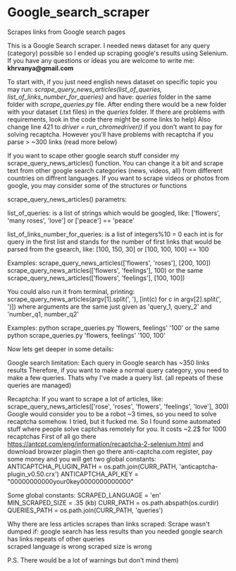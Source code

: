 # Google_search_scraper
Scrapes links from Google search pages 


This is a Google Search scraper. I needed news dataset for any query (category) possible 
so I ended up scraping google's results using Selenium. 
If you have any questions or ideas you are welcome to write me: __khrvanya@gmail.com__


To start with, if you just need english news dataset on specific topic you may run:
*scrape_query_news_articles(*list_of_queries, list_of_links_number_for_queries*)*
and have: *queries* folder in the same folder with *scrape_queries.py* file. After ending
there would be a new folder with your dataset (.txt files) in the *queries* folder.
If there are problems with requirements, look in the code there might be some links to help)
Also change line 421 to *driver = run_chromedriver()* if you don't want to pay for solving recaptcha.
However you'll have problems with recaptcha if you parse > ~300 links (read more below)

If you want to scape other google search stuff consider my 
scrape_query_news_articles() function. You can change it a bit and scrape 
text from other google search categories (news, videos, all) from different 
countries on diffrent languages. 
If you want to scrape videos or photos from google, you may
consider some of the structures or functions



scrape_query_news_articles() parametrs:

list_of_queries: is a list of strings which would be googled, like:
['flowers', 'many roses', 'love'] or ['peace'] == 'peace'

list_of_links_number_for_queries: is a list of integers%10 = 0
each int is for query in the first list and stands for the number 
of first links that would be parsed from the gsearch, like:
[100, 150, 30] or [100, 100, 100] == 100
		
Examples:
scrape_query_news_articles(['flowers', 'roses'], [200, 100])
scrape_query_news_articles(['flowers', 'feelings'], 100)   or the same
scrape_query_news_articles(['flowers', 'feelings'], [100, 100])

You could also run it from terminal, printing:
scrape_query_news_articles(argv[1].split(', '), 
									[int(c) for c in argv[2].split(', ')])
where arguments are the same just given as 
'query_1, query_2' and 'number_q1, number_q2' 

Examples:
python scrape_queries.py 'flowers, feelings' '100'     or the same
python scrape_queries.py 'flowers, feelings' '100, 100'



Now lets get deeper in some details:

Google search limitation:
Each query in Google search has ~350 links results
Therefore, if you want to make a normal query category, you need to make 
a few queries. Thats why I've made a query list.
(all repeats of these queries are managed)

Recaptcha:
If you want to scrape a lot of articles, like:
scrape_query_news_articles(['rose', 'roses', 'flowers', 'feelings', 'love'], 300)
Google would consider you to be a robot ~3 times, so you need to solve
recaptcha somehow. I tried, but it fucked me. So I found some automated stuff
where people solve captchas remotely for you. It costs ~2.2$ for 1000 recaptchas
First of all go there https://antcpt.com/eng/information/recaptcha-2-selenium.html
and download browzer plagin then go there anti-captcha.com register, pay some money
and you will get two global constants:
ANTICAPTCHA_PLUGIN_PATH = os.path.join(CURR_PATH, 'anticaptcha-plugin_v0.50.crx')
ANTICAPTCHA_API_KEY = "00000000000your0key0000000000000"

Some global constants:
SCRAPED_LANGUAGE = 'en'      
MIN_SCRAPED_SIZE = .35        (kb)
CURR_PATH = os.path.abspath(os.curdir)
QUERIES_PATH = os.path.join(CURR_PATH, 'queries')

Why there are less articles scrapes than links scraped:
Scrape wasn't dumped if:
google search has less results than you needed
google search has links repeats of other queries  
scraped language is wrong
scraped size is wrong

P.S. There would be a lot of warnings but don't mind them)




